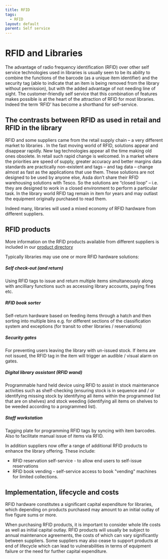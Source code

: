 ```yaml
---
title: RFID
tags:
  - RFID
layout: default
parent: Self service
---
```

# RFID and Libraries

The advantage of radio frequency identification (RFID) over other self service technologies used in libraries is usually seen to be its ability to combine the functions of the barcode (as a unique item identifier) and the security tag (able to indicate that an item is being removed from the library without permission), but with the added advantage of not needing line of sight. The customer-friendly self service that this combination of features makes possible is at the heart of the attraction of RFID for most libraries. Indeed the term ‘RFID’ has become a shorthand for self-service.

## The contrasts between RFID as used in retail and RFID in the library

RFID and some suppliers came from the retail supply chain – a very different market to libraries . In the fast moving world of RFID, solutions appear and disappear rapidly. New tag technologies appear all the time making old ones obsolete. In retail such rapid change is welcomed. In a market where the priorities are speed of supply, greater accuracy and better margins data standards are practically non-existent and tags – and tag data – change almost as fast as the applications that use them. These solutions are not designed to be used by anyone else, Asda don’t share their RFID warehousing solutions with Tesco. So the solutions are “closed loop” – i.e. they are designed to work in a closed environment to perform a particular task. In the library world RFID tag remain in item for years and may outlast the equipment originally purchased to read them. 

Indeed many, libraries will used a mixed economy of RFID hardware from different suppliers.

## RFID products

More information on the RFID products available from different suppliers is included in our [product directory](https://helibtech.netlify.app/product-directory/)

Typically libraries may use one or more RFID hardware solutions:

##### Self check-out (and return)

Using RFID tags to issue  and return multiple items simultaneously along with ancilliary functions such as accessing library accounts, paying fines etc.

##### RFID book sorter

Self-return hardware based on feeding items through a hatch and then sorting into multiple bins e.g. for different sections of the classification system and exceptions (for transit to other libraries / reservations)

##### Security gates

For preventing users leaving the library with un-issued stock. If items are not issued, the RFID tag in the item will trigger an audible / visual alarm on gates.

##### Digital library assistant (RFID wand)

Programmable hand held device using RFID to assist in stock maintenance activities such as shelf-checking (ensuring stock is in sequence and / or identifying missing stock by identifying all items within the programmed list that are on shelves) and stock weeding (identifying all items on shelves to be weeded according to a programmed list).

##### Staff workstation

Tagging plate for programming RFID tags by syncing with item barcodes. Also to facilitate manual issue of items via RFID.

In addition suppliers now offer a range of additional RFID products to enhance the library offering. These include:

* RFID reservation self-service - to allow end users to self-issue reservations
* RFID book vending - self-service access to book "vending" machines for limited collections.

## Implementation, lifecycle and costs

RFID hardware constitutes a significant capital expenditure for libraries, which depending on products purchased may amount to an initial outlay of five figure sums or more.

When purchasing RFID products, it is important to consider whole life costs as well as initial capital outlay. RFID products will usually be subject to annual maintenance agreements, the costs of which can vary significantly between suppliers. Some suppliers may also cease to support products at end of lifecycle which can lead to vulnerabilities in terms of equipment failure or the need for further capital expenditure.
